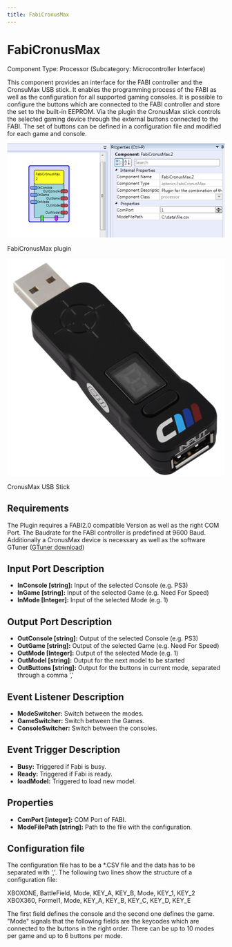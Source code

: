```yaml
---
title: FabiCronusMax
---
```


# FabiCronusMax

Component Type: Processor (Subcategory: Microcontroller Interface)

This component provides an interface for the FABI controller and the CronsuMax USB stick. It enables the programming process of the FABI as well as the configuration for all supported gaming consoles. It is possible to configure the buttons which are connected to the FABI controller and store the set to the built-in EEPROM. Via the plugin the CronusMax stick controls the selected gaming device through the external buttons connected to the FABI. The set of buttons can be defined in a configuration file and modified for each game and console.

![Screenshot: FabiCronusMax plugin](img/fabicronusmax.png "Screenshot: FabiCronusMax plugin")

FabiCronusMax plugin

![Screenshot: CronusMax plugin](img/cronusmax.jpg "Screenshot: CronusMax plugin")

CronusMax USB Stick

## Requirements

The Plugin requires a FABI2.0 compatible Version as well as the right COM Port. The Baudrate for the FABI controller is predefined at 9600 Baud. Additionally a CronusMax device is necessary as well as the software GTuner ([GTuner download][1])

## Input Port Description

*   **InConsole \[string\]:** Input of the selected Console (e.g. PS3)
*   **InGame \[string\]:** Input of the selected Game (e.g. Need For Speed)
*   **InMode \[Integer\]:** Input of the selected Mode (e.g. 1)

## Output Port Description

*   **OutConsole \[string\]:** Output of the selected Console (e.g. PS3)
*   **OutGame \[string\]:** Output of the selected Game (e.g. Need For Speed)
*   **OutMode \[Integer\]:** Output of the selected Mode (e.g. 1)
*   **OutModel \[string\]:** Output for the next model to be started
*   **OutButtons \[string\]:** Output for the buttons in current mode, separated through a comma ','

## Event Listener Description

*   **ModeSwitcher:** Switch between the modes.
*   **GameSwitcher:** Switch between the Games.
*   **ConsoleSwitcher:** Switch between the consoles.

## Event Trigger Description

*   **Busy:** Triggered if Fabi is busy.
*   **Ready:** Triggered if Fabi is ready.
*   **loadModel:** Triggered to load new model.

## Properties

*   **ComPort \[integer\]:** COM Port of FABI.
*   **ModeFilePath \[string\]:** Path to the file with the configuration.

## Configuration file

The configuration file has to be a \*.CSV file and the data has to be separated with ','. The following two lines show the structure of a configuration file:  
  
XBOXONE, BattleField, Mode, KEY\_A, KEY\_B, Mode, KEY\_1, KEY\_2  
XBOX360, Formel1, Mode, KEY\_A, KEY\_B, KEY\_C, KEY\_D, KEY\_E  
  
The first field defines the console and the second one defines the game. "Mode" signals that the following fields are the keycodes which are connected to the buttons in the right order. There can be up to 10 modes per game and up to 6 buttons per mode.

[1]: http://controllermax.com/downloads/